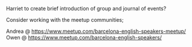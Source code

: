 Harriet to create brief introduction of group and journal of events?

Consider working with the meetup communities;

Andrea @ https://www.meetup.com/barcelona-english-speakers-meetup/
Owen @ https://www.meetup.com/barcelona-english-speakers/